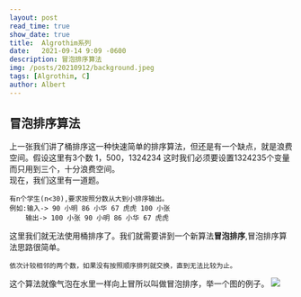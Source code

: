 ```yaml
---
layout: post
read_time: true
show_date: true
title:  Algrothim系列
date:   2021-09-14 9:09 -0600
description: 冒泡排序算法
img: /posts/20210912/background.jpeg
tags: [Algrothim, C]
author: Albert
---
```

## 冒泡排序算法
上一张我们讲了桶排序这一种快速简单的排序算法，但还是有一个缺点，就是浪费空间。假设这里有3个数 1，500，1324234 这时我们必须要设置1324235个变量而只用到三个，十分浪费空间。  
现在，我们这里有一道题。  
```
有n个学生(n<30),要求按照分数从大到小排序输出。
例如:输入-> 90 小明 86 小华 67 虎虎 100 小张
    输出-> 100 小张 90 小明 86 小华 67 虎虎
```
这里我们就无法使用桶排序了。我们就需要讲到一个新算法**冒泡排序**,冒泡排序算法思路很简单。
```
依次计较相邻的两个数，如果没有按照顺序排列就交换，直到无法比较为止。
```
这个算法就像气泡在水里一样向上冒所以叫做冒泡排序，举一个图的例子。
![](..\assets\img\posts\20210912\bubble_sort.gif)